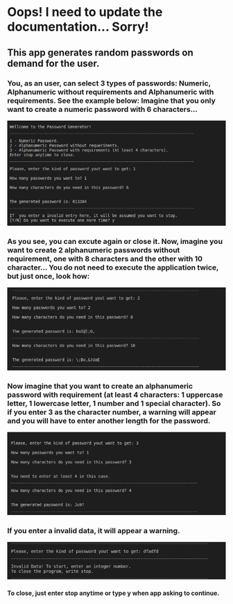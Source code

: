 <h1>Oops! I need to update the documentation... Sorry!</h1>

<h2>This app generates random passwords on demand for the user.</h2>

<h3>You, as an user, can select 3 types of passwords: Numeric, Alphanumeric without requirements and Alphanumeric with requirements. See the example below:
Imagine that you only want to create a numeric password with 6 characters...</h3>

<img src="https://github.com/jgmarquesm/Python/blob/main/Password-Generator/img/example1.png" alt="Show 3 options of passwords to the user. 1 - Numeric, 2 - Alphanumeric, 3 - Alphanumeric with requirements. We select 1 with 6 characters.">

<h3>As you see, you can excute again or close it. Now, imagine you want to create 2 alphanumeric passwords without requirement, one with 8 characters and the other with 10 character... You do not need to execute the application twice, but just once, look how:</h3>

<img src="https://github.com/jgmarquesm/Python/blob/main/Password-Generator/img/example2.png" alt="Executing the app again, but now we want 2 Alphanumeric passwords, one with 8 characters and other with 10.">

<h3>Now imagine that you want to create an alphanumeric password with requirement (at least 4 characters: 1 uppercase letter, 1 lowercase letter, 1 number and 1 special character). So if you enter 3 as the character number, a warning will appear and you will have to enter another length for the password.</h3>

<img src="https://github.com/jgmarquesm/Python/blob/main/Password-Generator/img/example3.png" alt="Selecting Alphanumeric password with requirements with lenght 3 and after the warning with length 4.">

<h3>If you enter a invalid data, it will appear a warning.</h3>

<img src="https://github.com/jgmarquesm/Python/blob/main/Password-Generator/img/example4.png" alt="Invalid data warning.">

<h4>To close, just enter stop anytime or type y when app asking to continue.</h4>

